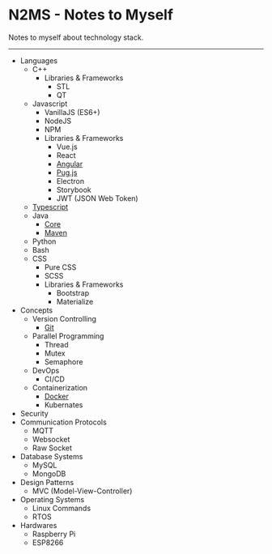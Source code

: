 
# N2MS - Notes to Myself

Notes to myself about technology stack.

---

* Languages
  * C++
    * Libraries & Frameworks
      * STL
      * QT
  * Javascript
    * VanillaJS (ES6+)
    * NodeJS
    * NPM
    * Libraries & Frameworks
      * Vue.js
      * React
      * [Angular](Languages/Javascript/Libraries%20&%20Frameworks/Angular)
      * [Pug.js](Languages/Javascript/Libraries%20&%20Frameworks/Pug.js)
      * Electron
      * Storybook
      * JWT (JSON Web Token)
  * [Typescript](Languages/Typescript)
  * Java
    * [Core](Languages/Java/Core)
    * [Maven](Languages/Java/Maven)
  * Python
  * Bash
  * CSS
    * Pure CSS
    * SCSS
    * Libraries & Frameworks
      * Bootstrap
      * Materialize
* Concepts
  * Version Controlling
    * [Git](Concepts/Version%20Controlling/Git)
  * Parallel Programming
    * Thread
    * Mutex
    * Semaphore
  * DevOps
    * CI/CD
  * Containerization
    * [Docker](Concepts/Containerization/Docker)
    * Kubernates
* Security
* Communication Protocols
  * MQTT
  * Websocket
  * Raw Socket
* Database Systems
  * MySQL
  * MongoDB
* Design Patterns
  * MVC (Model-View-Controller)
* Operating Systems
  * Linux Commands
  * RTOS
* Hardwares
  * Raspberry Pi
  * ESP8266
  
